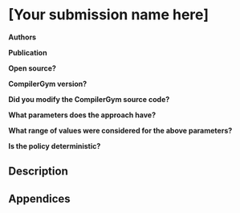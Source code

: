 <!-- Please fill this document out in accordance -->
# [Your submission name here]

**Authors**
<!-- A comma separated list of authors. If you like, you may link the -->

**Publication**
<!-- If you like, you may link to any -->

**Open source?**
<!-- Have you released the source code for your approach? yes/no. If yes, please
include the license name. -->

**CompilerGym version?**
<!-- You may print the version of CompilerGym that is installed from the command
line by running:
python -c 'import compiler_gym; print(compiler_gym.__version__)'
-->

**Did you modify the CompilerGym source code?**
<!-- Whether you made any substantive changes to the CompilerGym source code,
e.g. to optimize the implementation or change the environment dynamics. yes/no.
If yes, please include details of modifications. -->

**What parameters does the approach have?**
<!-- Please  -->

**What range of values were considered for the above parameters?**
<!-- yes/no -->

**Is the policy deterministic?**
<!-- yes/no -->

## Description
<!-- A short summary of the approach. Please try to be sufficiently descriptive
such that someone could replicate your approach. Insert links to external sites,
publications, images, or other pages as needed.
-->

## Appendices
<!-- Feel free to include any additional relevant details as sections here.
If not relevant, feel free to delete this section. -->
